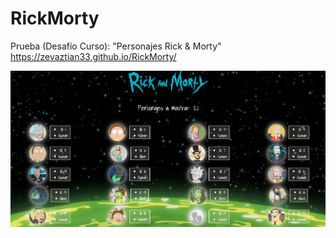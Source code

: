 # RickMorty
Prueba (Desafío Curso): "Personajes Rick &amp; Morty"
https://zevaztian33.github.io/RickMorty/

<img src="./assets/img/Screenshot_1.png">
